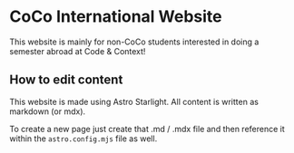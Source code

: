 # CoCo International Website

This website is mainly for non-CoCo students interested in doing a semester abroad at Code & Context!

## How to edit content

This website is made using Astro Starlight. All content is written as markdown (or mdx).

To create a new page just create that .md / .mdx file and then reference it within the `astro.config.mjs` file as well.